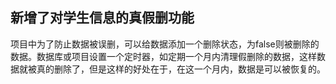 ## 新增了对学生信息的真假删功能
项目中为了防止数据被误删，可以给数据添加一个删除状态，为false则被删除的数据。数据库或项目设置一个定时器，如定期一个月内清理假删除的数据，这样数据就被真的删除了，但是这样的好处在于，在这一个月内，数据是可以被恢复的。
